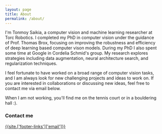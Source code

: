 ```yaml
---
layout: page
title: About
permalink: /about/
---
```


I'm Tonmoy Saikia, a computer vision and machine learning researcher at Torc Robotics. I completed my PhD in computer vision under the guidance of Prof. Thomas Brox, focusing on improving the robustness and efficiency of deep learning based computer vison models. During my PhD I also spent some time at Google in Cordelia Schmid's group. My research explores strategies including data augmentation, neural architecture search, and regularization techniques.

 I feel fortunate to have worked on a broad range of computer vision tasks, and I am always look for new challenging projects and ideas to work on. If you are interested in collaborations or discussing new ideas, feel free to contact me via email below.

When I am not working, you'll find me on the tennis court or in a bouldering hall :).


### Contact me

[{{site.['footer-links']['email']}}](mailto:{{site.['footer-links']['email']}})
